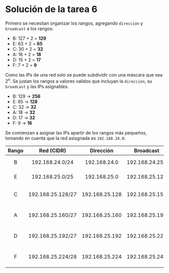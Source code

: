 # Solución de la tarea 6

Primero se necesitan organizar los rangos, agregando `dirección` y `broadcast` a los rangos:

- B: 127 + 2 = **129**
- E: 63 + 2 = **65**
- C: 30 + 2 = **32**
- A: 16 + 2 = **18**
- D: 15 + 2 = **17**
- F: 7 + 2 = **9**

Como las IPs de una red solo se puede subdividir con una máscara que sea $2^n$. Se justan los rangos a valores validos que incluyan la `dirección`, su `broadcast` y las IPs asignables.

- B: 129 -> **256**
- E: 65 -> **128**
- C: 32 -> **32**
- A: 18 -> **32**
- D: 17 -> **32**
- F: 9 -> **16**

Se comienzan a asignar las IPs apartir de los rangos más pequeños, tomando en cuenta que la red asisgnada es `192.168.24.0`:

| Rango |    Red (CIDR)     |   Dirección    |   Broadcast    |           Asignables            | Total |
| :---: | :---------------: | :------------: | :------------: | :-----------------------------: | :---: |
|   B   |  192.168.24.0/24  |  192.168.24.0  | 192.168.24.255 |  192.168.24.1 - 192.168.24.254  |  256  |
|   E   |  192.168.25.0/25  |  192.168.25.0  | 192.168.25.127 |  192.168.25.1 - 192.168.25.126  |  128  |
|   C   | 192.168.25.128/27 | 192.168.25.128 | 192.168.25.159 | 192.168.25.129 - 192.168.25.158 |  32   |
|   A   | 192.168.25.160/27 | 192.168.25.160 | 192.168.25.191 | 192.168.25.161 - 192.168.25.190 |  32   |
|   D   | 192.168.25.192/27 | 192.168.25.192 | 192.168.25.223 | 192.168.25.193 - 192.168.25.222 |  32   |
|   F   | 192.168.25.224/28 | 192.168.25.224 | 192.168.25.240 | 192.168.25.225 - 192.168.25.239 |  16   |
